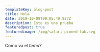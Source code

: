 ```yaml
---
templateKey: blog-post
title: Hola
date: 2019-10-09T09:05:49.927Z
description: Esto es una prueba
featuredpost: true
featuredimage: /img/safari-pinned-tab.svg
---
```

Como va el _tema_?
